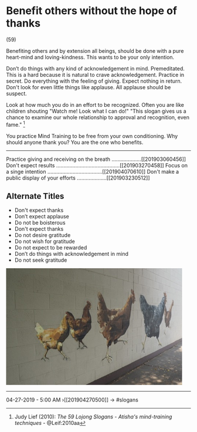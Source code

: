 # Benefit others without the hope of thanks
(59)

Benefiting others and by extension all beings, should be done with a pure heart-mind and loving-kindness. This wants to be your only intention. 

Don’t do things with any kind of acknowledgement in mind. Premeditated. This is a hard because it is natural to crave acknowledgement. Practice in secret. Do everything with the feeling of giving. Expect nothing in return. Don't look for even little things like applause. All applause should be suspect.  

Look at how much you do in an effort to be recognized. Often you are like children shouting "Watch me! Look what I can do!" "This slogan gives us a chance to examine our whole relationship to approval and recognition, even fame." [^@Leif:2010aa]

You practice Mind Training to be free from your own conditioning. Why should anyone thank you? You are the one who benefits.

[^@Leif:2010aa]: Judy Lief (2010): _The 59 Lojong Slogans - Atisha's mind-training techniques_ - @Leif:2010aa

-----------------------------------------------------------------

Practice giving and receiving on the breath ....................[[201903060456]]
Don't expect results ...........................................[[201903270458]]
Focus on a singe intention .....................................[[201904070610]]
Don't make a public display of your efforts ....................[[201903230512]]

## Alternate Titles
- Don't expect thanks
- Don’t expect applause
- Do not be boisterous
- Don't expect thanks
- Do not desire gratitude
- Do not wish for gratitude
- Do not expect to be rewarded
- Don’t do things with acknowledgement in mind
- Do not seek gratitude

![](media/OI000014.jpg)

----------------------------------------------------------------
04-27-2019 - 5:00 AM
›[[201904270500]]
→ #slogans


<div style="page-break-after: always;"></div>
